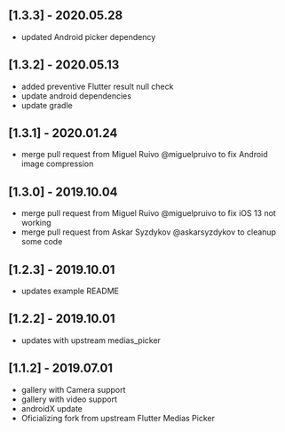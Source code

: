 ## [1.3.3] - 2020.05.28

* updated Android picker dependency

## [1.3.2] - 2020.05.13

* added preventive Flutter result null check
* update android dependencies
* update gradle

## [1.3.1] - 2020.01.24

* merge pull request from Miguel Ruivo @miguelpruivo to fix Android image compression

## [1.3.0] - 2019.10.04

* merge pull request from Miguel Ruivo @miguelpruivo to fix iOS 13 not working
* merge pull request from Askar Syzdykov @askarsyzdykov to cleanup some code

## [1.2.3] - 2019.10.01

* updates example README

## [1.2.2] - 2019.10.01

* updates with upstream medias_picker

## [1.1.2] - 2019.07.01

* gallery with Camera support
* gallery with video support
* androidX update
* Oficializing fork from upstream Flutter Medias Picker
